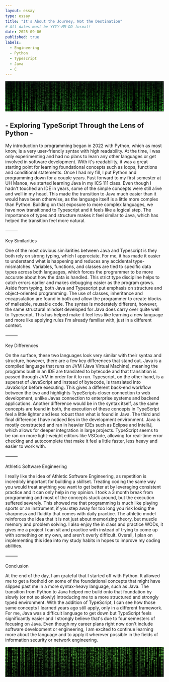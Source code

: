 ```yaml
---
layout: essay
type: essay
title: "It's About the Journey, Not the Destination"
# All dates must be YYYY-MM-DD format!
date: 2025-09-06
published: true
labels:
  - Engineering
  - Python
  - Typescript
  - Java
  - C
---
```



<div class="essay-page">
  <img src="../img/essays/matrix1.jpeg" class="essay-header-img" alt="Matrix Banner">
</div>

<div class="text-center">
  <h2> - Exploring TypeScript Through the Lens of Python - </h2>
</div>

My introduction to programming began in 2022 with Python, which as most know, is a very user-friendly syntax with high readability. At the time, I was only experimenting and had no plans to learn any other languages or get involved in software development. With it's readability, it was a great starting point for learning foundational concepts such as loops, functions and conditional statements. Once I had my fill, I put Python and programming down for a couple years. Fast forward to my first semester at UH Manoa, we started learning Java in my ICS 111 class. Even though I hadn't touched an IDE in years, some of the simple concepts were still alive and well in my head. This made the transition to Java much easier than it would have been otherwise, as the language itself is a little more complex than Python. Building on that exposure to more complex languages, we have now transitioned to Typescript and it feels like a logical step. The importance of types and structure makes it feel similar to Java, which has helped the transition feel more natural.

⸻

Key Similarities

One of the most obvious similarities between Java and Typescript is they both rely on strong typing, which I appreciate. For me, it has made it easier to understand what is happening and reduces any accidental type-mismatches. Variables, functions, and classes are tied to specific data types across both languages, which forces the programmer to be more accurate about how the data is handled. This strict type discipline helps to catch errors earlier and makes debugging easier as the program grows. Aside from typing, both Java and Typescript put emphasis on structure and object-oriented programming. The use of classes, inheritance and encapsulation are found in both and allow the programmer to create blocks of malleable, reusable code. The syntax is moderately different, however, the same structural mindset developed for Java does carry over quite well to Typescript. This has helped make it feel less like learning a new language and more like applying rules I'm already familiar with, just in a different context.

⸻

Key Differences

On the surface, these two languages look very similar with their syntax and structure, however, there are a few key differences that stand out. Java is a compiled language that runs on JVM (Java Virtual Machine), meaning the programs built in an IDE are translated to bytecode and that translation is passed through JVM in order for it to run. Typescript, on the other hand, is a superset of JavaScript and instead of bytecode, is translated into JavaScript before executing. This gives a different back-end workflow between the two and highlights TypeScripts closer connection to web development, unlike Javas connection to enterprise systems and backend applications. Another difference would be in the syntax itself, as the same concepts are found in both, the execution of these concepts in TypeScript feel a little lighter and less robust than what is found in Java. The third and final difference I have noticed lies in the development environment. Java is mostly constructed and ran in heavier IDEs such as Eclipse and IntelliJ, which allows for deeper integration in large projects. TypeScript seems to be ran on more light-weight editors like VSCode, allowing for real-time error checking and autocomplete that make it feel a little faster, less heavy and easier to work with.

⸻

Athletic Software Engineering

I really like the idea of Athletic Software Engineering, as repetition is incredibly important for building a skillset. Treating coding the same way you would treat anything you want to get better at by leveraging consistent practice and it can only help in my opinion. I took a 3 month break from programming and most of the concepts stuck around, but the execution suffered severely. This showed me that programming is much like playing sports or an instrument, if you step away for too long you risk losing the sharpness and fluidity that comes with daily practice. The athletic model reinforces the idea that it is not just about memorizing theory, but muscle memory and problem solving. I also enjoy the in class and practice WODs, it gives me a project I can sit and practice with instead of trying to come up with something on my own, and aren't overly difficult. Overall, I plan on implementing this idea into my study habits in hopes to improve my coding abilities.

⸻

Conclusion

At the end of the day, I am grateful that I started off with Python. It allowed me to get a foothold on some of the foundational concepts that might have slipped past me in a more syntax-heavy language, such as Java. The transition from Python to Java helped me build onto that foundation by slowly (or not so slowly) introducing me to a more structured and strongly typed environment. With the addition of TypeScript, I can see how those same concepts I learned years ago still apply, only in a different framework. For me, Java was a difficult language to get down but TypeScript feels significantly easier and I strongly believe that's due to four semesters of focusing on Java. Even though my career plans right now don't include software development or engineering, I am excited to continue learning more about the language and to apply it wherever possible in the fields of information security or network engineering.



<div class="essay-page">
  <img src="../img/essays/matrix2.jpeg" class="essay-header-img" alt="Matrix Banner">
</div>


